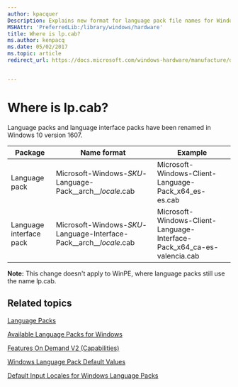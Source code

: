 ```yaml
---
author: kpacquer
Description: Explains new format for language pack file names for Windows 10 version 1607
MSHAttr: 'PreferredLib:/library/windows/hardware'
title: Where is lp.cab?
ms.author: kenpacq
ms.date: 05/02/2017
ms.topic: article
redirect_url: https://docs.microsoft.com/windows-hardware/manufacture/desktop/language-packs-and-windows-deployment


---
```


# Where is lp.cab?

Language packs and language interface packs have been renamed in Windows 10 version 1607.


|         Package         |                              Name format                              |                                 Example                                 |
|-------------------------|-----------------------------------------------------------------------|-------------------------------------------------------------------------|
|      Language pack      |      Microsoft-Windows-*SKU*-Language-Pack_\_arch_\_*locale*.cab      |          Microsoft-Windows-Client-Language-Pack_x64_es-es.cab           |
| Language interface pack | Microsoft-Windows-*SKU*-Language-Interface-Pack_\_arch_\_*locale*.cab | Microsoft-Windows-Client-Language-Interface-Pack_x64_ca-es-valencia.cab |

**Note:** This change doesn't apply to WinPE, where language packs still use the name lp.cab.

## <span id="related_topics"></span>Related topics

[Language Packs](language-packs-and-windows-deployment.md)

[Available Language Packs for Windows](available-language-packs-for-windows.md)

[Features On Demand V2 (Capabilities)](features-on-demand-v2--capabilities.md)

[Windows Language Pack Default Values](windows-language-pack-default-values.md)

[Default Input Locales for Windows Language Packs](default-input-locales-for-windows-language-packs.md)
